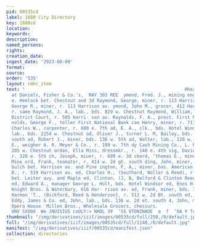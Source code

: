 ```yaml
---
pid: 00535cd
label: 1880 City Directory
key: 1880cd
location: 
keywords: 
description: 
named_persons: 
rights: 
creation_date: 
ingest_date: '2023-08-09'
format: 
source: 
order: '535'
layout: cmhc_item
text: "                                                            Hheatrical Goods
  at Daniels, Fisher & Co.'s,  RAY 303 REE  ymond, Fred. J., mining engineer, r. w.
  e. Hemlock bet. Chestnut and 3d Raymond, George, miner, r. 113 Harrison av. ymond,
  George R., miner, r. 113 Harrison av. ymond, John M., grocer, 412 Harrison ay.,
  r. same Raymond, J. A., lab., bds. 829 w. Chestnut Raymond, William, deputy clerk
  District Court, r. 505 Harri- son av. Raynolds, F. A., prest. First National Bank
  nolds, George F., teller First National Bank cae Henry, miner, r. 717 e. 7th a,
  Charles W., carpenter, r. 600 e. 7th ad, E. A., clk., bds. Hotel Windsor ad, Layton,
  lab., bds. 2254 w. Chestnut ad, Oliver J., turner L. M, Bailey, bds. 182 w. 2d st.
  south ad, Robert J., miner, bds. 136 w. 5th ad, Walter, lab., 128 w. 4th ead, William
  E., weigher A. R. Meyer & Co., r. 199 w. 7th dy Cash Mining Co., L. R. Tucker, sec.,
  205 w. Chestnut ardan, Ella Miss, dressmkr., r. 140 e. 4th vig, David C., carpenter,
  r. 328 e. 5th ch, Joseph, miuer, r. 609 e. 3d ckerd, ‘thomas E., miner Addie Stevens
  Mine ord, Frank, teamater, r. 414 w. 2d gt. south ding, John, miner, r. n. 8, California
  Gulch bet. Harrison av. and Pine ington, F, A,, miner, bas. American Hotel ed, A.
  D., r. 519 Harrison av. ed, Charles H., (Southard, Waller & Reed), r. s. 8. 7th
  bet. Leiter avy. and Maple ed, Clinton, (J, B, Belford & Clinton Reed), 107 w. 3d
  ed, Edward A., manager George L. Holt, bds. Hotel Windsor ed, Enos H., sulesman
  Knight Bros. & Waterbury, 616 Har- rison av. ed, Frank, miner, bds. 322 e. 6 ed,
  Harmon 'T., (Bickford, Reed & Henderson}, r. 512 w. 2d Bt. south ed, H. W., lab.
  Eddy, James & Co. ed, John, lab., bds. 136 w. 2d et. south 4, John, musician Wood's
  Opera House  Millen Bros., Wholesale Grocers, chessurs.               ‘AMHNOLLVLS
  UNV SXO0d  We JNUISIUS coULY:> NHOL 3¥  ‘SS UTONINADE  a  f  ‘OA ¥ Tos pee "
thumbnail: "/img/derivatives/iiif/images/00535cd/full/250,/0/default.jpg"
full: "/img/derivatives/iiif/images/00535cd/full/1140,/0/default.jpg"
manifest: "/img/derivatives/iiif/00535cd/manifest.json"
collection: directories
---
```

